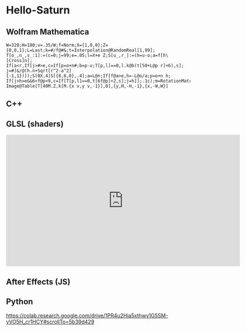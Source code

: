 # Hello-Saturn

## Wolfram Mathematica

```
W=320;H=180;v=.35/W;f=Norm;X={1,0,0};Z={0,0,1};L=Last;k=#/f@#&;t=Interpolation@RandomReal[1,99];
T[o_,n_,s_:1]:=(c=0;j=99;e=.05;l=X+e Z;S[u_,r_]:=(h=u-o;a=f[h\[Cross]n];
If[a<r,If[j>#>e,c=If[p=o+n#;b=p-u;T[p,l]==0,l.k@b(t[50+L@p r]+6),s];
j=#]&/@(h.n+Sqrt[r^2-a^2]{-1,1})]);S[0X,4]S[{8,6,0},.4];a=L@n;If[f@a>e,h=-L@o/a;p=o+n h;
If[j>h>e&&6<f@p<9,c=If[T[p,l]==0,t[6f@p]+2,s];j=h]];.1c);m=RotationMatrix;M=m[1,Z].m[1,X];
Image@Table[T[40M.Z,k[M.{x v,y v,-1}],0],{y,H,-H,-1},{x,-W,W}]
```

## C++

## GLSL (shaders)

<iframe width="640" height="360" frameborder="0" src="https://www.shadertoy.com/embed/stByRG?gui=true&t=10&paused=true&muted=false" allowfullscreen></iframe>

## After Effects (JS)

## Python

https://colab.research.google.com/drive/1PR4u2Hia5xthwy1G5SM-yVO5H_cr1HCY#scrollTo=5b39d429
